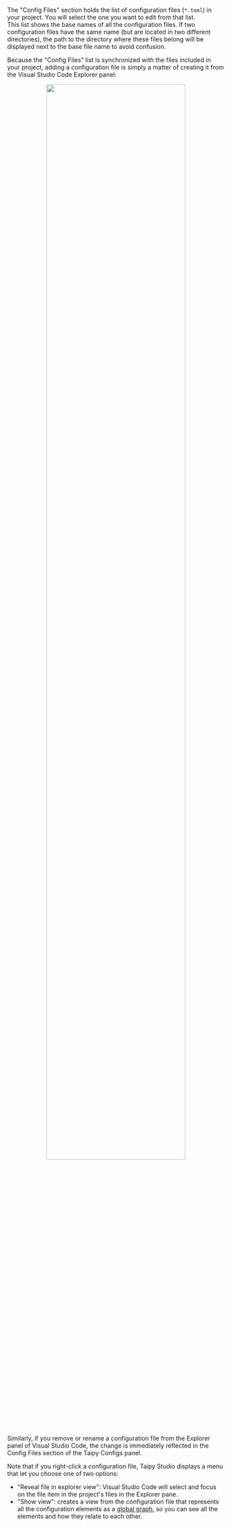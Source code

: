 The "Config Files" section holds the list of configuration files (`*.toml`) in your
project. You will select the one you want to edit from that list.<br/>
This list shows the base names of all the configuration files. If two configuration files
have the same name (but are located in two different directories), the path to the directory
where these files belong will be displayed next to the base file name to avoid
confusion.

Because the "Config Files" list is synchronized with the files included in your project,
adding a configuration file is simply a matter of creating it from the Visual Studio
Code Explorer panel:

<p align="center">
  <img src="../../images/config_init.gif" width="80%"/>
</p>

Similarly, if you remove or rename a configuration file from the Explorer panel of Visual
Studio Code, the change is immediately reflected in the Config Files section of the
Taipy Configs panel.

Note that if you right-click a configuration file, Taipy Studio displays a menu that
let you choose one of two options:

- "Reveal file in explorer view": Visual Studio Code will select and focus on the file
    item in the project's files in the Explorer pane.
- "Show view": creates a view from the configuration file that represents all the
    configuration elements as a [global graph](graphview.md), so you can see
    all the elements and how they relate to each other.
